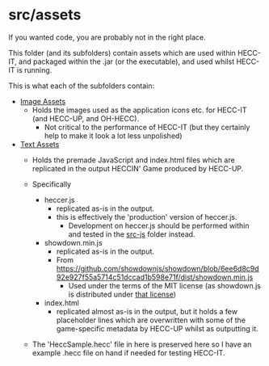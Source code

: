 # src/assets

If you wanted code, you are probably not in the right place.

This folder (and its subfolders) contain assets which are used within HECC-IT, and packaged within the .jar (or the executable),
and used whilst HECC-IT is running.

This is what each of the subfolders contain:

* [Image Assets](./imageAssets/)
    * Holds the images used as the application icons etc. for HECC-IT (and HECC-UP, and OH-HECC).
        * Not critical to the performance of HECC-IT (but they certainly help to make it look a lot less unpolished)
* [Text Assets](./textAssets/)
    * Holds the premade JavaScript and index.html files which are replicated in the output HECCIN' Game produced
      by HECC-UP.
    * Specifically
        * heccer.js
            * replicated as-is in the output.
            * this is effectively the 'production' version of heccer.js.
                * Development on heccer.js should be performed within and tested in the [src-js](../../src-js) folder instead.
        * showdown.min.js
            * replicated as-is in the output.
            * From https://github.com/showdownjs/showdown/blob/6ee6d8c9d92e927f55a5714c51dccad1b598e71f/dist/showdown.min.js
                * Used under the terms of the MIT license (as showdown.js is distributed under
                [that license](https://github.com/showdownjs/showdown/blob/6ee6d8c9d92e927f55a5714c51dccad1b598e71f/LICENSE))
        * index.html
            * replicated almost as-is in the output, but it holds a few placeholder lines which are overwritten with some of the game-specific
            metadata by HECC-UP whilst as outputting it.
              
    * The 'HeccSample.hecc' file in here is preserved here so I have an example .hecc file on hand if needed
      for testing HECC-IT.
